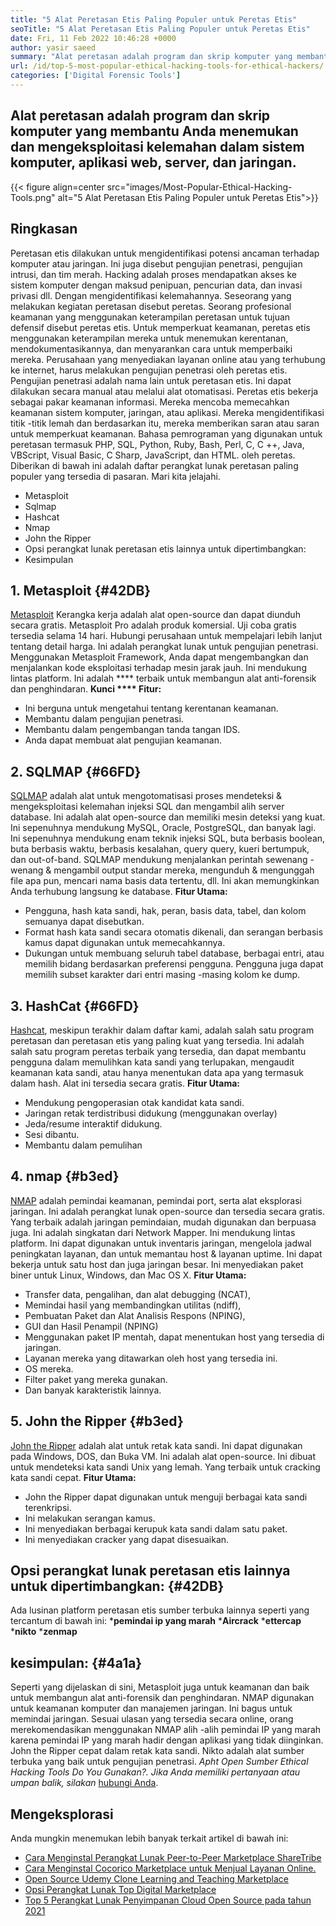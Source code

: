 ```yaml
---
title: "5 Alat Peretasan Etis Paling Populer untuk Peretas Etis" 
seoTitle: "5 Alat Peretasan Etis Paling Populer untuk Peretas Etis" 
date: Fri, 11 Feb 2022 10:46:28 +0000
author: yasir saeed
summary: "Alat peretasan adalah program dan skrip komputer yang membantu Anda menemukan dan mengeksploitasi kelemahan dalam sistem komputer, aplikasi web, server, dan jaringan." 
url: /id/top-5-most-popular-ethical-hacking-tools-for-ethical-hackers/
categories: ['Digital Forensic Tools']
---
```


## Alat peretasan adalah program dan skrip komputer yang membantu Anda menemukan dan mengeksploitasi kelemahan dalam sistem komputer, aplikasi web, server, dan jaringan.

{{< figure align=center src="images/Most-Popular-Ethical-Hacking-Tools.png" alt="5 Alat Peretasan Etis Paling Populer untuk Peretas Etis">}}


## Ringkasan
Peretasan etis dilakukan untuk mengidentifikasi potensi ancaman terhadap komputer atau jaringan. Ini juga disebut pengujian penetrasi, pengujian intrusi, dan tim merah. Hacking adalah proses mendapatkan akses ke sistem komputer dengan maksud penipuan, pencurian data, dan invasi privasi dll. Dengan mengidentifikasi kelemahannya. Seseorang yang melakukan kegiatan peretasan disebut peretas.
Seorang profesional keamanan yang menggunakan keterampilan peretasan untuk tujuan defensif disebut peretas etis. Untuk memperkuat keamanan, peretas etis menggunakan keterampilan mereka untuk menemukan kerentanan, mendokumentasikannya, dan menyarankan cara untuk memperbaiki mereka. Perusahaan yang menyediakan layanan online atau yang terhubung ke internet, harus melakukan pengujian penetrasi oleh peretas etis. Pengujian penetrasi adalah nama lain untuk peretasan etis. Ini dapat dilakukan secara manual atau melalui alat otomatisasi.
Peretas etis bekerja sebagai pakar keamanan informasi. Mereka mencoba memecahkan keamanan sistem komputer, jaringan, atau aplikasi. Mereka mengidentifikasi titik -titik lemah dan berdasarkan itu, mereka memberikan saran atau saran untuk memperkuat keamanan. Bahasa pemrograman yang digunakan untuk peretasan termasuk PHP, SQL, Python, Ruby, Bash, Perl, C, C ++, Java, VBScript, Visual Basic, C Sharp, JavaScript, dan HTML. oleh peretas.
Diberikan di bawah ini adalah daftar perangkat lunak peretasan paling populer yang tersedia di pasaran. Mari kita jelajahi.
  * Metasploit
  * Sqlmap
  * Hashcat
  * Nmap
  * John the Ripper
  * Opsi perangkat lunak peretasan etis lainnya untuk dipertimbangkan:
  * Kesimpulan

## 1. Metasploit   {#42DB}
[Metasploit][1] Kerangka kerja adalah alat open-source dan dapat diunduh secara gratis. Metasploit Pro adalah produk komersial. Uji coba gratis tersedia selama 14 hari. Hubungi perusahaan untuk mempelajari lebih lanjut tentang detail harga.
Ini adalah perangkat lunak untuk pengujian penetrasi. Menggunakan Metasploit Framework, Anda dapat mengembangkan dan menjalankan kode eksploitasi terhadap mesin jarak jauh. Ini mendukung lintas platform. Ini adalah **** terbaik untuk membangun alat anti-forensik dan penghindaran.
**Kunci  ****  Fitur:** 
  * Ini berguna untuk mengetahui tentang kerentanan keamanan.
  * Membantu dalam pengujian penetrasi.
  * Membantu dalam pengembangan tanda tangan IDS.
  * Anda dapat membuat alat pengujian keamanan.

## 2. SQLMAP   {#66FD}
[SQLMAP][2] adalah alat untuk mengotomatisasi proses mendeteksi & mengeksploitasi kelemahan injeksi SQL dan mengambil alih server database. Ini adalah alat open-source dan memiliki mesin deteksi yang kuat. Ini sepenuhnya mendukung MySQL, Oracle, PostgreSQL, dan banyak lagi. Ini sepenuhnya mendukung enam teknik injeksi SQL, buta berbasis boolean, buta berbasis waktu, berbasis kesalahan, query query, kueri bertumpuk, dan out-of-band.
SQLMAP mendukung menjalankan perintah sewenang -wenang & mengambil output standar mereka, mengunduh & mengunggah file apa pun, mencari nama basis data tertentu, dll. Ini akan memungkinkan Anda terhubung langsung ke database.
**Fitur Utama:** 
  * Pengguna, hash kata sandi, hak, peran, basis data, tabel, dan kolom semuanya dapat disebutkan.
  * Format hash kata sandi secara otomatis dikenali, dan serangan berbasis kamus dapat digunakan untuk memecahkannya.
  * Dukungan untuk membuang seluruh tabel database, berbagai entri, atau memilih bidang berdasarkan preferensi pengguna. Pengguna juga dapat memilih subset karakter dari entri masing -masing kolom ke dump.

## 3. HashCat   {#66FD}
[Hashcat][3], meskipun terakhir dalam daftar kami, adalah salah satu program peretasan dan peretasan etis yang paling kuat yang tersedia. Ini adalah salah satu program peretas terbaik yang tersedia, dan dapat membantu pengguna dalam memulihkan kata sandi yang terlupakan, mengaudit keamanan kata sandi, atau hanya menentukan data apa yang termasuk dalam hash. Alat ini tersedia secara gratis.
**Fitur Utama:** 
  * Mendukung pengoperasian otak kandidat kata sandi.
  * Jaringan retak terdistribusi didukung (menggunakan overlay)
  * Jeda/resume interaktif didukung.
  * Sesi dibantu.
  * Membantu dalam pemulihan

## 4. nmap   {#b3ed}
[NMAP][4] adalah pemindai keamanan, pemindai port, serta alat eksplorasi jaringan. Ini adalah perangkat lunak open-source dan tersedia secara gratis. Yang terbaik adalah jaringan pemindaian, mudah digunakan dan berpuasa juga. Ini adalah singkatan dari Network Mapper.
Ini mendukung lintas platform. Ini dapat digunakan untuk inventaris jaringan, mengelola jadwal peningkatan layanan, dan untuk memantau host & layanan uptime. Ini dapat bekerja untuk satu host dan juga jaringan besar. Ini menyediakan paket biner untuk Linux, Windows, dan Mac OS X.
**Fitur Utama:** 
  * Transfer data, pengalihan, dan alat debugging (NCAT),
  * Memindai hasil yang membandingkan utilitas (ndiff),
  * Pembuatan Paket dan Alat Analisis Respons (NPING),
  * GUI dan Hasil Penampil (NPING)
  * Menggunakan paket IP mentah, dapat menentukan host yang tersedia di jaringan.
  * Layanan mereka yang ditawarkan oleh host yang tersedia ini.
  * OS mereka.
  * Filter paket yang mereka gunakan.
  * Dan banyak karakteristik lainnya.

## 5. John the Ripper   {#b3ed}
[John the Ripper][5] adalah alat untuk retak kata sandi. Ini dapat digunakan pada Windows, DOS, dan Buka VM. Ini adalah alat open-source. Ini dibuat untuk mendeteksi kata sandi Unix yang lemah. Yang terbaik untuk cracking kata sandi cepat.
**Fitur Utama:** 
  * John the Ripper dapat digunakan untuk menguji berbagai kata sandi terenkripsi.
  * Ini melakukan serangan kamus.
  * Ini menyediakan berbagai kerupuk kata sandi dalam satu paket.
  * Ini menyediakan cracker yang dapat disesuaikan.

## Opsi perangkat lunak peretasan etis lainnya untuk dipertimbangkan:   {#42DB}
Ada lusinan platform peretasan etis sumber terbuka lainnya seperti yang tercantum di bawah ini:
  ***pemindai ip yang marah** 
  ***Aircrack** 
  ***ettercap** 
  ***nikto** 
  ***zenmap** 

## kesimpulan:   {#4a1a}
Seperti yang dijelaskan di sini, Metasploit juga untuk keamanan dan baik untuk membangun alat anti-forensik dan penghindaran. NMAP digunakan untuk keamanan komputer dan manajemen jaringan. Ini bagus untuk memindai jaringan. Sesuai ulasan yang tersedia secara online, orang merekomendasikan menggunakan NMAP alih -alih pemindai IP yang marah karena pemindai IP yang marah hadir dengan aplikasi yang tidak diinginkan. John the Ripper cepat dalam retak kata sandi. Nikto adalah alat sumber terbuka yang baik untuk pengujian penetrasi.
_Apht _Open Sumber Ethical Hacking Tools__ _Do You Gunakan?. Jika Anda memiliki pertanyaan atau umpan balik, silakan_ [hubungi Anda][6].

## Mengeksplorasi
Anda mungkin menemukan lebih banyak terkait artikel di bawah ini:
  * [Cara Menginstal Perangkat Lunak Peer-to-Peer Marketplace ShareTribe][7]
  * [Cara Menginstal Cocorico Marketplace untuk Menjual Layanan Online.][8]
  * [Open Source Udemy Clone Learning and Teaching Marketplace][9]
  * [Opsi Perangkat Lunak Top Digital Marketplace][10]
  * [Top 5 Perangkat Lunak Penyimpanan Cloud Open Source pada tahun 2021][11]

  
[1]: https://www.metasploit.com/
[2]: https://sqlmap.org/
[3]: https://hashcat.net/hashcat/
[4]: https://nmap.org/
[5]: https://www.openwall.com/john/
[6]: mailto:yasir.saeed@aspose.com
[7]: https://products.containerize.com/marketplace/sharetribe/
[8]: https://products.containerize.com/marketplace/cocorico/
[9]: https://products.containerize.com/marketplace/edurge/
[10]: https://products.containerize.com/marketplace/
[11]: https://blog.containerize.com/backup-and-sync-software/top-5-open-source-cloud-storage-software-in-2021/

